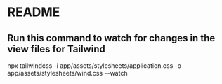 # README

## Run this command to watch for changes in the view files for Tailwind
npx tailwindcss -i app/assets/stylesheets/application.css -o app/assets/stylesheets/wind.css --watch